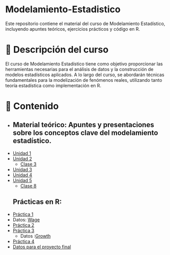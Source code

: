 # Modelamiento-Estadistico

Este repositorio contiene el material del curso de Modelamiento Estadístico, incluyendo apuntes teóricos, ejercicios prácticos y código en R.

# 📌 Descripción del curso

El curso de Modelamiento Estadístico tiene como objetivo proporcionar las herramientas necesarias para el análisis de datos y la construcción de modelos estadísticos aplicados. A lo largo del curso, se abordarán técnicas fundamentales para la modelización de fenómenos reales, utilizando tanto teoría estadística como implementación en R.

# 📖 Contenido

- ## Material teórico: Apuntes y presentaciones sobre los conceptos clave del modelamiento estadístico.
- [Unidad 1 ](https://htmlpreview.github.io/?https://github.com/IrisAshimine/Modelamiento-Estad-stico/blob/main/Unidad1/Unidad1.html)
- [Unidad 2 ](https://htmlpreview.github.io/?https://github.com/IrisAshimine/Modelamiento-Estad-stico/blob/main/Unidad2/Unidad2.html)
    - [Clase 3](https://htmlpreview.github.io/?https://github.com/IrisAshimine/Modelamiento-Estad-stico/blob/main/Unidad2/clase3.html)
- [Unidad 3](https://htmlpreview.github.io/?https://github.com/IrisAshimine/Modelamiento-Estad-stico/blob/main/Unidad3/Clase4.html)
- [Unidad 4](https://htmlpreview.github.io/?https://github.com/IrisAshimine/Modelamiento-Estad-stico/blob/main/Unidad4/clase5.html)
- [Unidad 5](https://htmlpreview.github.io/?https://github.com/IrisAshimine/Modelamiento-Estad-stico/blob/main/Unidad5/Clase7.html)
    - [Clase 8](https://htmlpreview.github.io/?https://github.com/IrisAshimine/Modelamiento-Estad-stico/blob/main/Unidad5/Clase8.html) 
  ## Prácticas en R:
- [Práctica 1](https://htmlpreview.github.io/?https://github.com/IrisAshimine/Modelamiento-Estad-stico/blob/main/Practicas_R/Practica1/practica1.html)
- Datos: [Wage](https://github.com/IrisAshimine/Modelamiento-Estad-stico/blob/main/Practicas_R/Practica1/WAGE2.DTA)
- [Práctica 2](https://htmlpreview.github.io/?https://github.com/IrisAshimine/Modelamiento-Estad-stico/blob/main/Practicas_R/Practica2/Practica2.html)
- [Práctica 3](https://htmlpreview.github.io/?https://github.com/IrisAshimine/Modelamiento-Estad-stico/blob/main/Practicas_R/Practica3/Practica3e.html)
    - Datos :[Growth](https://github.com/IrisAshimine/Modelamiento-Estad-stico/blob/main/Practicas_R/Practica3/Growth.xlsx)
- [Práctica 4](https://github.com/IrisAshimine/Modelamiento-Estad-stico/tree/main/Practicas_R/Practica4)
- [Datos para el proyecto final](https://github.com/IrisAshimine/Modelamiento-Estad-stico/tree/main/Trabajo%20final/Econometrics%20Data)
